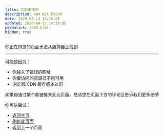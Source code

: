 ```yaml
---
title: 页面未找到
description: 404 Not Found
date: 2020-04-13 14:16:05
updated: 2020-04-13 14:16:05
permalink: /404.html
hidden: true
---
```

你正在浏览的页面无法从服务器上找到  

---

可能是因为：  
- 你输入了错误的网址
- 你要访问的资源已不再可用
- 浏览器/CDN 缓存版本过旧

如果你通过某个超链接来到此页面，恳请您在页面下方的评论区告诉我们更多细节  

你可以尝试：
- [返回主页](/)
- [刷新此页面]()
- 返回上一个页面
